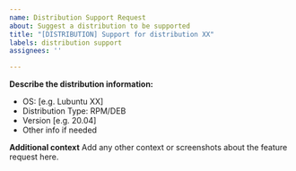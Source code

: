 ```yaml
---
name: Distribution Support Request
about: Suggest a distribution to be supported
title: "[DISTRIBUTION] Support for distribution XX"
labels: distribution support
assignees: ''

---
```


**Describe the distribution information:**
 - OS: [e.g. Lubuntu XX]
 - Distribution Type: RPM/DEB
 - Version [e.g. 20.04]
 - Other info if needed

**Additional context**
Add any other context or screenshots about the feature request here.

